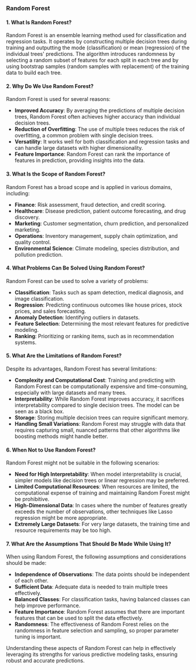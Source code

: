 ### Random Forest

#### 1. What Is Random Forest?

Random Forest is an ensemble learning method used for classification and regression tasks. It operates by constructing multiple decision trees during training and outputting the mode (classification) or mean (regression) of the individual trees' predictions. The algorithm introduces randomness by selecting a random subset of features for each split in each tree and by using bootstrap samples (random samples with replacement) of the training data to build each tree.

#### 2. Why Do We Use Random Forest?

Random Forest is used for several reasons:

- **Improved Accuracy**: By averaging the predictions of multiple decision trees, Random Forest often achieves higher accuracy than individual decision trees.
- **Reduction of Overfitting**: The use of multiple trees reduces the risk of overfitting, a common problem with single decision trees.
- **Versatility**: It works well for both classification and regression tasks and can handle large datasets with higher dimensionality.
- **Feature Importance**: Random Forest can rank the importance of features in prediction, providing insights into the data.

#### 3. What Is the Scope of Random Forest?

Random Forest has a broad scope and is applied in various domains, including:

- **Finance**: Risk assessment, fraud detection, and credit scoring.
- **Healthcare**: Disease prediction, patient outcome forecasting, and drug discovery.
- **Marketing**: Customer segmentation, churn prediction, and personalized marketing.
- **Operations**: Inventory management, supply chain optimization, and quality control.
- **Environmental Science**: Climate modeling, species distribution, and pollution prediction.

#### 4. What Problems Can Be Solved Using Random Forest?

Random Forest can be used to solve a variety of problems:

- **Classification**: Tasks such as spam detection, medical diagnosis, and image classification.
- **Regression**: Predicting continuous outcomes like house prices, stock prices, and sales forecasting.
- **Anomaly Detection**: Identifying outliers in datasets.
- **Feature Selection**: Determining the most relevant features for predictive modeling.
- **Ranking**: Prioritizing or ranking items, such as in recommendation systems.

#### 5. What Are the Limitations of Random Forest?

Despite its advantages, Random Forest has several limitations:

- **Complexity and Computational Cost**: Training and predicting with Random Forest can be computationally expensive and time-consuming, especially with large datasets and many trees.
- **Interpretability**: While Random Forest improves accuracy, it sacrifices interpretability compared to single decision trees. The model can be seen as a black box.
- **Storage**: Storing multiple decision trees can require significant memory.
- **Handling Small Variations**: Random Forest may struggle with data that requires capturing small, nuanced patterns that other algorithms like boosting methods might handle better.

#### 6. When Not to Use Random Forest?

Random Forest might not be suitable in the following scenarios:

- **Need for High Interpretability**: When model interpretability is crucial, simpler models like decision trees or linear regression may be preferred.
- **Limited Computational Resources**: When resources are limited, the computational expense of training and maintaining Random Forest might be prohibitive.
- **High-Dimensional Data**: In cases where the number of features greatly exceeds the number of observations, other techniques like Lasso regression might be more appropriate.
- **Extremely Large Datasets**: For very large datasets, the training time and resource requirements may be too high.

#### 7. What Are the Assumptions That Should Be Made While Using It?

When using Random Forest, the following assumptions and considerations should be made:

- **Independence of Observations**: The data points should be independent of each other.
- **Sufficient Data**: Adequate data is needed to train multiple trees effectively.
- **Balanced Classes**: For classification tasks, having balanced classes can help improve performance.
- **Feature Importance**: Random Forest assumes that there are important features that can be used to split the data effectively.
- **Randomness**: The effectiveness of Random Forest relies on the randomness in feature selection and sampling, so proper parameter tuning is important.

Understanding these aspects of Random Forest can help in effectively leveraging its strengths for various predictive modeling tasks, ensuring robust and accurate predictions.
